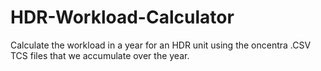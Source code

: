 # HDR-Workload-Calculator
Calculate the workload in a year for an HDR unit using the oncentra .CSV TCS files that we accumulate over the year.

